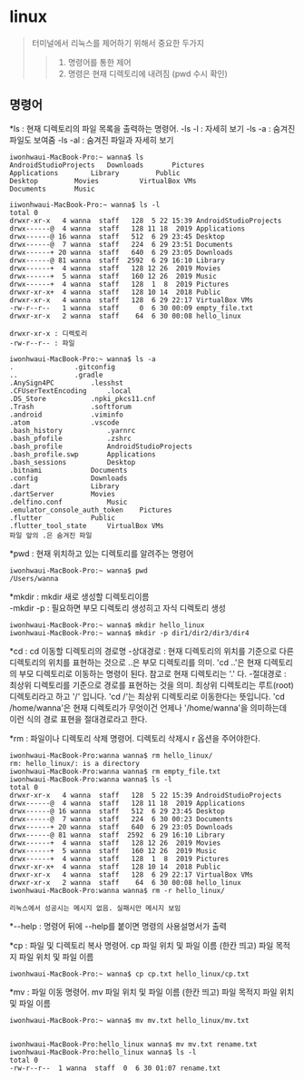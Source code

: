 # linux

> 터미널에서 리눅스를 제어하기 위해서 중요한 두가지
>> 1. 명령어를 통한 제어
>> 2. 명령은 현재 디렉토리에 내려짐 (pwd 수시 확인)


## 명령어
*ls : 현재 디렉토리의 파일 목록을 출력하는 명령어. 
  -ls -l : 자세히 보기 
  -ls -a : 숨겨진 파일도 보여줌
  -ls -al : 숨겨진 파일과 자세히 보기
```linux
iwonhwaui-MacBook-Pro:~ wanna$ ls
AndroidStudioProjects	Downloads		Pictures
Applications		Library			Public
Desktop			Movies			VirtualBox VMs
Documents		Music

iiwonhwaui-MacBook-Pro:~ wanna$ ls -l
total 0
drwxr-xr-x   4 wanna  staff   128  5 22 15:39 AndroidStudioProjects
drwx------@  4 wanna  staff   128 11 18  2019 Applications
drwx------@ 16 wanna  staff   512  6 29 23:45 Desktop
drwx------@  7 wanna  staff   224  6 29 23:51 Documents
drwx------+ 20 wanna  staff   640  6 29 23:05 Downloads
drwx------@ 81 wanna  staff  2592  6 29 16:10 Library
drwx------+  4 wanna  staff   128 12 26  2019 Movies
drwx------+  5 wanna  staff   160 12 26  2019 Music
drwx------+  4 wanna  staff   128  1  8  2019 Pictures
drwxr-xr-x+  4 wanna  staff   128 10 14  2018 Public
drwxr-xr-x   4 wanna  staff   128  6 29 22:17 VirtualBox VMs
-rw-r--r--   1 wanna  staff     0  6 30 00:09 empty_file.txt
drwxr-xr-x   2 wanna  staff    64  6 30 00:08 hello_linux

drwxr-xr-x : 디렉토리
-rw-r--r-- : 파일

iwonhwaui-MacBook-Pro:~ wanna$ ls -a
.				.gitconfig
..				.gradle
.AnySign4PC			.lesshst
.CFUserTextEncoding		.local
.DS_Store			.npki_pkcs11.cnf
.Trash				.softforum
.android			.viminfo
.atom				.vscode
.bash_history			.yarnrc
.bash_pfofile			.zshrc
.bash_profile			AndroidStudioProjects
.bash_profile.swp		Applications
.bash_sessions			Desktop
.bitnami			Documents
.config				Downloads
.dart				Library
.dartServer			Movies
.delfino.conf			Music
.emulator_console_auth_token	Pictures
.flutter			Public
.flutter_tool_state		VirtualBox VMs
파일 앞의 .은 숨겨진 파일
```

*pwd : 현재 위치하고 있는 디렉토리를 알려주는 명령어  
```
iwonhwaui-MacBook-Pro:~ wanna$ pwd
/Users/wanna
```

*mkdir : mkdir 새로 생성할 디렉토리이름  
  -mkdir -p : 필요하면 부모 디렉토리 생성히고 자식 디렉토리 생성
```
iwonhwaui-MacBook-Pro:~ wanna$ mkdir hello_linux
iwonhwaui-MacBook-Pro:~ wanna$ mkdir -p dir1/dir2/dir3/dir4
```

*cd : cd 이동할 디렉토리의 경로명
  -상대경로 : 현재 디렉토리의 위치를 기준으로 다른 디렉토리의 위치를 표현하는 것으로 ..은 부모 디렉토리를 의미. 'cd ..'은 현재 디렉토리의 부모 디렉토리로 이동하는 명령이 된다. 참고로 현재 디렉토리는 '.' 다. 
  -절대경로 : 최상위 디렉토리를 기준으로 경로를 표현하는 것을 의미. 최상위 디렉토리는 루트(root) 디렉토리라고 하고 '/' 입니다. 'cd /'는 최상위 디렉토리로 이동한다는 뜻입니다. 'cd /home/wanna'은 현재 디렉토리가 무엇이건 언제나 '/home/wanna'을 의미하는데 이런 식의 경로 표현을 절대경로라고 한다. 
  
*rm : 파일이나 디렉토리 삭제 명령어. 디렉토리 삭제시 r 옵션을 주어야한다.
```
iwonhwaui-MacBook-Pro:wanna wanna$ rm hello_linux/
rm: hello_linux/: is a directory
iwonhwaui-MacBook-Pro:wanna wanna$ rm empty_file.txt 
iwonhwaui-MacBook-Pro:wanna wanna$ ls -l
total 0
drwxr-xr-x   4 wanna  staff   128  5 22 15:39 AndroidStudioProjects
drwx------@  4 wanna  staff   128 11 18  2019 Applications
drwx------@ 16 wanna  staff   512  6 29 23:45 Desktop
drwx------@  7 wanna  staff   224  6 30 00:23 Documents
drwx------+ 20 wanna  staff   640  6 29 23:05 Downloads
drwx------@ 81 wanna  staff  2592  6 29 16:10 Library
drwx------+  4 wanna  staff   128 12 26  2019 Movies
drwx------+  5 wanna  staff   160 12 26  2019 Music
drwx------+  4 wanna  staff   128  1  8  2019 Pictures
drwxr-xr-x+  4 wanna  staff   128 10 14  2018 Public
drwxr-xr-x   4 wanna  staff   128  6 29 22:17 VirtualBox VMs
drwxr-xr-x   2 wanna  staff    64  6 30 00:08 hello_linux
iwonhwaui-MacBook-Pro:wanna wanna$ rm -r hello_linux/

리눅스에서 성공시는 메시지 없음. 실패시만 메시지 보임
```

*--help : 명령어 뒤에 --help를 붙이면 명령의 사용설명서가 출력

*cp : 파일 및 디렉토리 복사 명령어. cp 파일 위치 및 파일 이름 (한칸 띄고) 파일 목적지 파일 위치 및 파일 이름
```
iwonhwaui-MacBook-Pro:~ wanna$ cp cp.txt hello_linux/cp.txt
```
*mv : 파일 이동 명령어. mv 파일 위치 및 파일 이름 (한칸 띄고) 파일 목적지 파일 위치 및 파일 이름
```
iwonhwaui-MacBook-Pro:~ wanna$ mv mv.txt hello_linux/mv.txt


iwonhwaui-MacBook-Pro:hello_linux wanna$ mv mv.txt rename.txt
iwonhwaui-MacBook-Pro:hello_linux wanna$ ls -l
total 0
-rw-r--r--  1 wanna  staff  0  6 30 01:07 rename.txt
```
